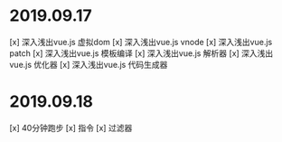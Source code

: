# 2019.09.17
[x] 深入浅出vue.js 虚拟dom
[x] 深入浅出vue.js vnode
[x] 深入浅出vue.js patch
[x] 深入浅出vue.js 模板编译
[x] 深入浅出vue.js 解析器
[x] 深入浅出vue.js 优化器
[x] 深入浅出vue.js 代码生成器
# 2019.09.18
[x] 40分钟跑步
[x] 指令
[x] 过滤器
